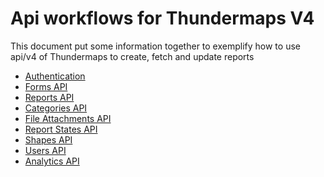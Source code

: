 # Api workflows for Thundermaps V4
This document put some information together to exemplify how to use api/v4 of
Thundermaps to create, fetch and update reports

- [Authentication](#authentication)
- [Forms API](#forms-api)
- [Reports API](#reports-api)
- [Categories API](#categories-api)
- [File Attachments API](#file-attachments-api)
- [Report States API](#report-states-api)
- [Shapes API](#shapes-api)
- [Users API](#users-api)
- [Analytics API](#analytics-api)
